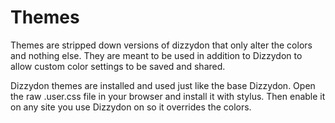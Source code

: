 # Themes
Themes are stripped down versions of dizzydon that only alter the colors and nothing else. They are meant to be used in addition to Dizzydon to allow custom color settings to be saved and shared.

Dizzydon themes are installed and used just like the base Dizzydon.
Open the raw <theme>.user.css file in your browser and install it with stylus. Then enable it on any site you use Dizzydon on so it overrides the colors.
